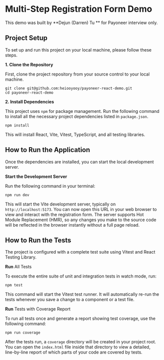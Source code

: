 # Multi-Step Registration Form Demo

This demo was built by **Dejun (Darren) Tu ** for Payoneer interview only.

## Project Setup

To set up and run this project on your local machine, please follow these steps.

**1. Clone the Repository**

First, clone the project repository from your source control to your local machine.

```
git clone git@github.com:heiooyooy/payoneer-react-demo.git
cd payoneer-react-demo
```

**2. Install Dependencies**

This project uses `npm` for package management. Run the following command to install all the necessary project dependencies listed in `package.json`.

```
npm install
```

This will install React, Vite, Vitest, TypeScript, and all testing libraries.

## How to Run the Application

Once the dependencies are installed, you can start the local development server.

**Start the Development Server**

Run the following command in your terminal:

```
npm run dev
```

This will start the Vite development server, typically on `http://localhost:5173`. You can now open this URL in your web browser to view and interact with the registration form. The server supports Hot Module Replacement (HMR), so any changes you make to the source code will be reflected in the browser instantly without a full page reload.

## How to Run the Tests

The project is configured with a complete test suite using Vitest and React Testing Library.

**Run** All Tests

To execute the entire suite of unit and integration tests in watch mode, run:

```
npm test
```

This command will start the Vitest test runner. It will automatically re-run the tests whenever you save a change to a component or a test file.

**Run** Tests with Coverage Report

To run all tests once and generate a report showing test coverage, use the following command:

```
npm run coverage
```

After the tests run, a `coverage` directory will be created in your project root. You can open the `index.html` file inside that directory to view a detailed, line-by-line report of which parts of your code are covered by tests.